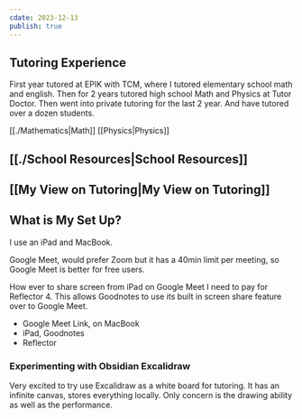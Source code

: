 ```yaml
---
cdate: 2023-12-13
publish: true
---
```


## Tutoring Experience
First year tutored at EPIK with TCM, where I tutored elementary school math and english.
Then for 2 years tutored high school Math and Physics at Tutor Doctor.
Then went into private tutoring for the last 2 year.
And have tutored over a dozen students.

[[./Mathematics|Math]]
[[Physics|Physics]]

## [[./School Resources|School Resources]]
## [[My View on Tutoring|My View on Tutoring]]

## What is My Set Up?

I use an iPad and MacBook.

Google Meet, would prefer Zoom but it has a 40min limit per meeting, so Google Meet is better for free users.

How ever to share screen from iPad on Google Meet I need to pay for Reflector 4.
This allows Goodnotes to use its built in screen share feature over to Google Meet.

- Google Meet Link, on MacBook
- iPad, Goodnotes
- Reflector

### Experimenting with Obsidian Excalidraw
Very excited to try use Excalidraw as a white board for tutoring. It has an infinite canvas, stores everything locally. Only concern is the drawing ability as well as the performance.


